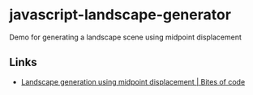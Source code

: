 # javascript-landscape-generator
Demo for generating a landscape scene using midpoint displacement

## Links
* [Landscape generation using midpoint displacement | Bites of code](https://bitesofcode.wordpress.com/2016/12/23/landscape-generation-using-midpoint-displacement/)
